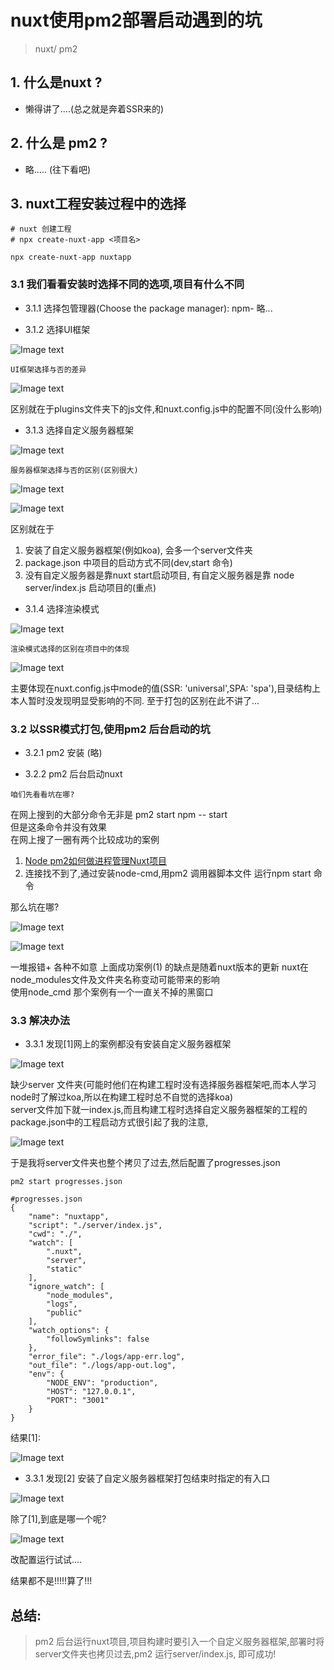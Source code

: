 # nuxt使用pm2部署启动遇到的坑

>  nuxt/ pm2

## 1. 什么是nuxt ?
- 懒得讲了....(总之就是奔着SSR来的)

## 2. 什么是 pm2 ?
- 略..... (往下看吧)

## 3. nuxt工程安装过程中的选择

```
# nuxt 创建工程
# npx create-nuxt-app <项目名>

npx create-nuxt-app nuxtapp

```
### 3.1 我们看看安装时选择不同的选项,项目有什么不同

- 3.1.1 选择包管理器(Choose the package manager): npm- 略...

- 3.1.2 选择UI框架 

![Image text](https://github.com/lys505735364/NUXT-PM2/blob/master/images/20191122112930.png)

  
`UI框架选择与否的差异`


![Image text](https://github.com/lys505735364/NUXT-PM2/blob/master/images/ps00001.png)

区别就在于plugins文件夹下的js文件,和nuxt.config.js中的配置不同(没什么影响)

- 3.1.3 选择自定义服务器框架

![Image text](https://github.com/lys505735364/NUXT-PM2/blob/master/images/20191122113010.png)

  
`服务器框架选择与否的区别(区别很大)`

![Image text](https://github.com/lys505735364/NUXT-PM2/blob/master/images/ps00002.png)

![Image text](https://github.com/lys505735364/NUXT-PM2/blob/master/images/20191122131851.png)


区别就在于 
1. 安装了自定义服务器框架(例如koa), 会多一个server文件夹
2. package.json 中项目的启动方式不同(dev,start 命令)
3. 没有自定义服务器是靠nuxt start启动项目, 有自定义服务器是靠 node server/index.js 启动项目的(重点)

- 3.1.4 选择渲染模式

![Image text](https://github.com/lys505735364/NUXT-PM2/blob/master/images/20191122113057.png)

`渲染模式选择的区别在项目中的体现`


![Image text](https://github.com/lys505735364/NUXT-PM2/blob/master/images/20191122132904.png)

主要体现在nuxt.config.js中mode的值(SSR: 'universal',SPA: 'spa'),目录结构上本人暂时没发现明显受影响的不同. 至于打包的区别在此不讲了...

### 3.2 以SSR模式打包,使用pm2 后台启动的坑

- 3.2.1 pm2 安装 (略)

- 3.2.2 pm2 后台启动nuxt

`咱们先看看坑在哪?`

在网上搜到的大部分命令无非是 pm2 start npm -- start <br>
但是这条命令并没有效果<br>
在网上搜了一圈有两个比较成功的案例
1. [Node pm2如何做进程管理Nuxt项目](https://www.xiangzongliang.com/blogContent?b=79)
2.  连接找不到了,通过安装node-cmd,用pm2 调用器脚本文件 运行npm start 命令

那么坑在哪?

![Image text](https://github.com/lys505735364/NUXT-PM2/blob/master/images/20191122135143.png)

![Image text](https://github.com/lys505735364/NUXT-PM2/blob/master/images/ps00003.png)

一堆报错+ 各种不如意
上面成功案例(1) 的缺点是随着nuxt版本的更新 nuxt在node_modules文件及文件夹名称变动可能带来的影响
<br>
使用node_cmd 那个案例有一个一直关不掉的黑窗口

### 3.3 解决办法

- 3.3.1 发现[1]网上的案例都没有安装自定义服务器框架


![Image text](https://github.com/lys505735364/NUXT-PM2/blob/master/images/1128831204.png) 

缺少server 文件夹(可能时他们在构建工程时没有选择服务器框架吧,而本人学习node时了解过koa,所以在构建工程时总不自觉的选择koa)<br>
server文件加下就一index.js,而且构建工程时选择自定义服务器框架的工程的package.json中的工程启动方式很引起了我的注意,<br>

![Image text](https://github.com/lys505735364/NUXT-PM2/blob/master/images/20191122142053.png) 

于是我将server文件夹也整个拷贝了过去,然后配置了progresses.json <br>

```
pm2 start progresses.json

#progresses.json
{
    "name": "nuxtapp",
    "script": "./server/index.js",
    "cwd": "./",
    "watch": [
        ".nuxt",
        "server",
        "static"
    ],
    "ignore_watch": [
        "node_modules",
        "logs",
        "public"
    ],
    "watch_options": {
        "followSymlinks": false
    },
    "error_file": "./logs/app-err.log",
    "out_file": "./logs/app-out.log",
    "env": {
        "NODE_ENV": "production",
        "HOST": "127.0.0.1",
        "PORT": "3001"
    }
}
```
结果[1]:

![Image text](https://github.com/lys505735364/NUXT-PM2/blob/master/images/ps00004.png) 


- 3.3.1 发现[2] 安装了自定义服务器框架打包结束时指定的有入口

![Image text](https://github.com/lys505735364/NUXT-PM2/blob/master/images/20191122144955.png) 

除了[1],到底是哪一个呢?

![Image text](https://github.com/lys505735364/NUXT-PM2/blob/master/images/20191122145809.png) 



改配置运行试试....<br>

结果都不是!!!!!算了!!!

## 总结: 
> pm2 后台运行nuxt项目,项目构建时要引入一个自定义服务器框架,部署时将server文件夹也拷贝过去,pm2 运行server/index.js, 即可成功!




